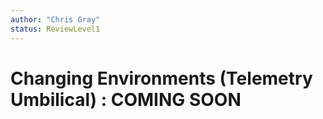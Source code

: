 ```yaml
---
author: "Chris Gray"
status: ReviewLevel1
---
```


# Changing Environments (Telemetry Umbilical) : COMING SOON
